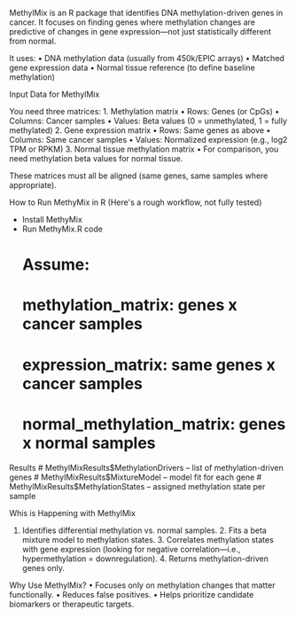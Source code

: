 MethylMix is an R package that identifies DNA methylation-driven genes in cancer.  It focuses on finding genes where methylation changes are predictive of changes in gene expression—not just statistically different from normal.

It uses:
	•	DNA methylation data (usually from 450k/EPIC arrays)
	•	Matched gene expression data
	•	Normal tissue reference (to define baseline methylation)



Input Data for MethylMix

You need three matrices:
	1.	Methylation matrix
	•	Rows: Genes (or CpGs)
	•	Columns: Cancer samples
	•	Values: Beta values (0 = unmethylated, 1 = fully methylated)
	2.	Gene expression matrix
	•	Rows: Same genes as above
	•	Columns: Same cancer samples
	•	Values: Normalized expression (e.g., log2 TPM or RPKM)
	3.	Normal tissue methylation matrix
	•	For comparison, you need methylation beta values for normal tissue.

These matrices must all be aligned (same genes, same samples where appropriate).

How to Run MethyMix in R (Here's a rough workflow, not fully tested)
- Install MethyMix 
- Run MethyMix.R code 
	# Assume:
	# methylation_matrix: genes x cancer samples
	# expression_matrix: same genes x cancer samples
	# normal_methylation_matrix: genes x normal samples
Results
	# MethylMixResults$MethylationDrivers – list of methylation-driven genes
	# MethylMixResults$MixtureModel – model fit for each gene
	# MethylMixResults$MethylationStates – assigned methylation state per sample

Whis is Happening with MethylMix
1.	Identifies differential methylation vs. normal samples.
	2.	Fits a beta mixture model to methylation states.
	3.	Correlates methylation states with gene expression (looking for negative correlation—i.e., hypermethylation = downregulation).
	4.	Returns methylation-driven genes only.

Why Use MethylMix?
	•	Focuses only on methylation changes that matter functionally.
	•	Reduces false positives.
	•	Helps prioritize candidate biomarkers or therapeutic targets.
